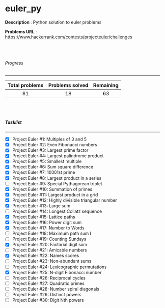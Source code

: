 # euler_py


**Description** : Python solution to euler problems 

**Problems URL** : https://www.hackerrank.com/contests/projecteuler/challenges

<br><br>

###### Progress
___

| Total problems | Problems solved | Remaining |
|:--------------:|:---------------:|:---------:|
|81 | 18 | 63 |

<br><br>

##### Tasklist
___

- [x] Project Euler #1: Multiples of 3 and 5
- [x] Project Euler #2: Even Fibonacci numbers
- [x] Project Euler #3: Largest prime factor
- [x] Project Euler #4: Largest palindrome product
- [x] Project Euler #5: Smallest multiple
- [x] Project Euler #6: Sum square difference
- [x] Project Euler #7: 10001st prime
- [x] Project Euler #8: Largest product in a series
- [ ] Project Euler #9: Special Pythagorean triplet
- [x] Project Euler #10: Summation of primes
- [x] Project Euler #11: Largest product in a grid
- [x] Project Euler #12: Highly divisible triangular number
- [x] Project Euler #13: Large sum
- [ ] Project Euler #14: Longest Collatz sequence
- [x] Project Euler #15: Lattice paths
- [x] Project Euler #16: Power digit sum
- [x] Project Euler #17: Number to Words
- [ ] Project Euler #18: Maximum path sum I
- [ ] Project Euler #19: Counting Sundays
- [x] Project Euler #20: Factorial digit sum
- [ ] Project Euler #21: Amicable numbers
- [x] Project Euler #22: Names scores
- [ ] Project Euler #23: Non-abundant sums
- [ ] Project Euler #24: Lexicographic permutations
- [x] Project Euler #25: N-digit Fibonacci number
- [ ] Project Euler #26: Reciprocal cycles
- [ ] Project Euler #27: Quadratic primes
- [ ] Project Euler #28: Number spiral diagonals
- [ ] Project Euler #29: Distinct powers
- [ ] Project Euler #30: Digit Nth powers